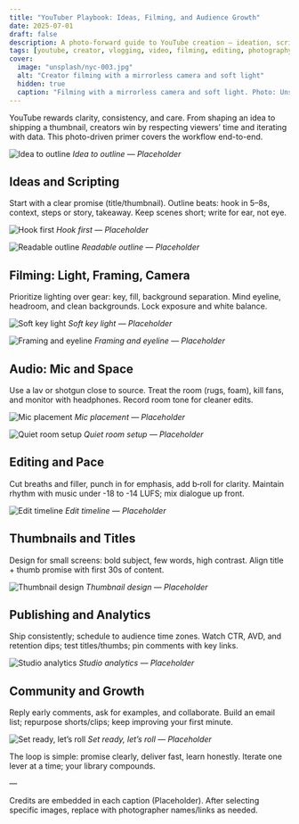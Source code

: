 ```yaml
---
title: "YouTuber Playbook: Ideas, Filming, and Audience Growth"
date: 2025-07-01
draft: false
description: A photo-forward guide to YouTube creation — ideation, scripts, filming, audio, editing, thumbnails, analytics, and iteration.
tags: [youtube, creator, vlogging, video, filming, editing, photography]
cover:
  image: "unsplash/nyc-003.jpg"
  alt: "Creator filming with a mirrorless camera and soft light"
  hidden: true
  caption: "Filming with a mirrorless camera and soft light. Photo: Unsplash"
---
```


YouTube rewards clarity, consistency, and care. From shaping an idea to shipping a thumbnail, creators win by respecting viewers’ time and iterating with data. This photo-driven primer covers the workflow end-to-end.

![Idea to outline](unsplash/nyc-001.jpg)
_Idea to outline — Placeholder_

## Ideas and Scripting

Start with a clear promise (title/thumbnail). Outline beats: hook in 5–8s, context, steps or story, takeaway. Keep scenes short; write for ear, not eye.

![Hook first](unsplash/nyc-002.jpg)
_Hook first — Placeholder_

![Readable outline](unsplash/nyc-003.jpg)
_Readable outline — Placeholder_

## Filming: Light, Framing, Camera

Prioritize lighting over gear: key, fill, background separation. Mind eyeline, headroom, and clean backgrounds. Lock exposure and white balance.

![Soft key light](unsplash/nyc-004.jpg)
_Soft key light — Placeholder_

![Framing and eyeline](unsplash/nyc-005.jpg)
_Framing and eyeline — Placeholder_

## Audio: Mic and Space

Use a lav or shotgun close to source. Treat the room (rugs, foam), kill fans, and monitor with headphones. Record room tone for cleaner edits.

![Mic placement](unsplash/nyc-006.jpg)
_Mic placement — Placeholder_

![Quiet room setup](unsplash/nyc-007.jpg)
_Quiet room setup — Placeholder_

## Editing and Pace

Cut breaths and filler, punch in for emphasis, add b‑roll for clarity. Maintain rhythm with music under -18 to -14 LUFS; mix dialogue up front.

![Edit timeline](unsplash/nyc-008.jpg)
_Edit timeline — Placeholder_

## Thumbnails and Titles

Design for small screens: bold subject, few words, high contrast. Align title + thumb promise with first 30s of content.

![Thumbnail design](unsplash/nyc-009.jpg)
_Thumbnail design — Placeholder_

## Publishing and Analytics

Ship consistently; schedule to audience time zones. Watch CTR, AVD, and retention dips; test titles/thumbs; pin comments with key links.

![Studio analytics](unsplash/nyc-010.jpg)
_Studio analytics — Placeholder_

## Community and Growth

Reply early comments, ask for examples, and collaborate. Build an email list; repurpose shorts/clips; keep improving your first minute.

![Set ready, let’s roll](unsplash/nyc-011.jpg)
_Set ready, let’s roll — Placeholder_

The loop is simple: promise clearly, deliver fast, learn honestly. Iterate one lever at a time; your library compounds.

—

Credits are embedded in each caption (Placeholder). After selecting specific images, replace with photographer names/links as needed.

